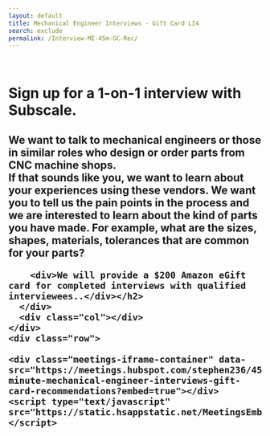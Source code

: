 ```yaml
---
layout: default
title: Mechanical Engineer Interviews - Gift Card LI4
search: exclude
permalink: /Interview-ME-45m-GC-Rec/
---
```

<div class="row" id="survey">
  
  <div class="col m12">
    <div class="row">
      <div class="col m2">&nbsp;</div>
      <div class="col m8" id="copybox">
        <h1 class="center">Sign up for a 1-on-1 interview with Subscale.</h1>
        <h2 class="center">
          We want to talk to mechanical engineers or those in similar roles who design or order parts from CNC machine shops. 
        <div>If that sounds like you, we want to learn about your experiences using these vendors. We want you to tell us the pain points in the process and we are interested to learn about the kind of parts you have made. For example, what are the sizes, shapes, materials, tolerances that are common for your parts?</div>
          
        <div>We will provide a $200 Amazon eGift card for completed interviews with qualified interviewees..</div></h2>
      </div>
      <div class="col"></div>
    </div>
    <div class="row">
  <!-- Start of Meetings Embed Script -->
    <div class="meetings-iframe-container" data-src="https://meetings.hubspot.com/stephen236/45-minute-mechanical-engineer-interviews-gift-card-recommendations?embed=true"></div>
    <script type="text/javascript" src="https://static.hsappstatic.net/MeetingsEmbed/ex/MeetingsEmbedCode.js"></script>
  <!-- End of Meetings Embed Script -->
</div>
  </div>
</div>
